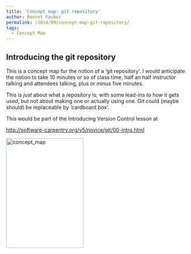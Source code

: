 ```yaml
---
title: 'Concept map: git repository'
author: Bennet Fauber
permalink: /2014/09/concept-map-git-repository/
tags:
  - Concept Map
---
```

## Introducing the git repository

This is a concept map for the notion of a &lsquo;git repository&rsquo;. I would anticipate the notion to take 10 minutes or so of class time, half an half instructor talking and attendees talking, plus or minus five minutes.

This is *just* about what a repository is, with some lead-ins to how it gets used, but not about making one or actually using one. Git could (maybe should) be replaceable by &lsquo;cardboard box&rsquo;.

This would be part of the Introducing Version Control lesson at

http://software-carpentry.org/v5/novice/git/00-intro.html

[<img src="http://teaching.software-carpentry.org/wp-content/uploads/2014/09/concept_map-211x300.jpg" alt="concept_map" width="211" height="300" class="alignnone size-medium wp-image-8633" />][1]

 [1]: http://teaching.software-carpentry.org/wp-content/uploads/2014/09/concept_map.jpg
